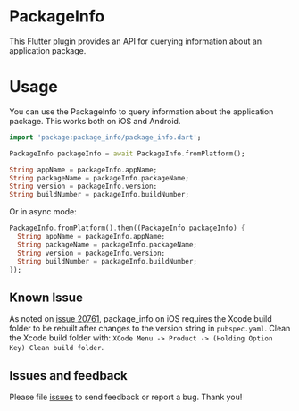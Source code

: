 # PackageInfo

This Flutter plugin provides an API for querying information about an
application package.

# Usage

You can use the PackageInfo to query information about the
application package. This works both on iOS and Android.

```dart
import 'package:package_info/package_info.dart';

PackageInfo packageInfo = await PackageInfo.fromPlatform();

String appName = packageInfo.appName;
String packageName = packageInfo.packageName;
String version = packageInfo.version;
String buildNumber = packageInfo.buildNumber;
```

Or in async mode:

```dart
PackageInfo.fromPlatform().then((PackageInfo packageInfo) {
  String appName = packageInfo.appName;
  String packageName = packageInfo.packageName;
  String version = packageInfo.version;
  String buildNumber = packageInfo.buildNumber;
});
```

## Known Issue

As noted on [issue 20761](https://github.com/flutter/flutter/issues/20761#issuecomment-493434578), package_info on iOS 
requires the Xcode build folder to be rebuilt after changes to the version string in `pubspec.yaml`. 
Clean the Xcode build folder with: 
`XCode Menu -> Product -> (Holding Option Key) Clean build folder`. 

## Issues and feedback

Please file [issues](https://github.com/flutter/flutter/issues/new) to send feedback or report a bug. Thank you!
